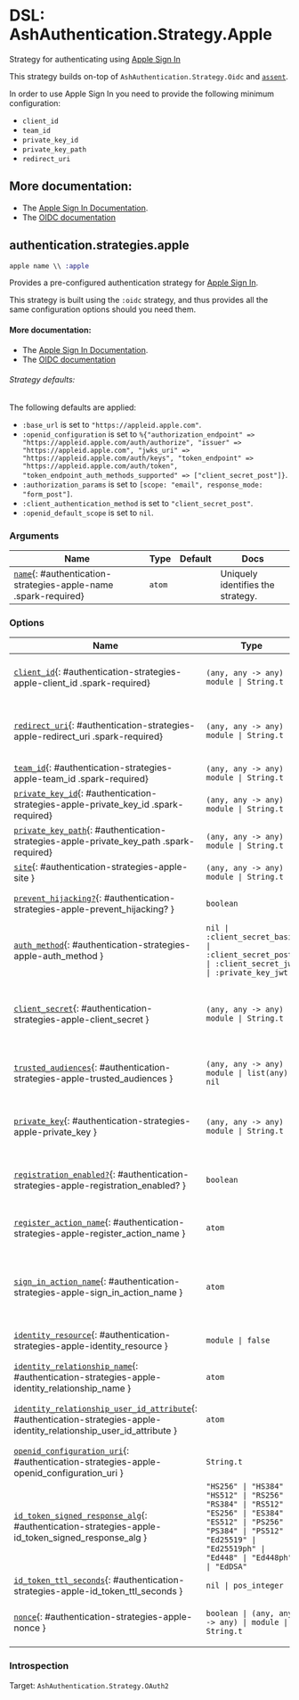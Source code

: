 <!--
This file was generated by Spark. Do not edit it by hand.
-->
# DSL: AshAuthentication.Strategy.Apple

Strategy for authenticating using [Apple Sign In](https://developer.apple.com/sign-in-with-apple/)

This strategy builds on-top of `AshAuthentication.Strategy.Oidc` and
[`assent`](https://hex.pm/packages/assent).

In order to use Apple Sign In you need to provide the following minimum configuration:

  - `client_id`
  - `team_id`
  - `private_key_id`
  - `private_key_path`
  - `redirect_uri`

## More documentation:
- The [Apple Sign In Documentation](https://developer.apple.com/documentation/sign_in_with_apple).
- The [OIDC documentation](`AshAuthentication.Strategy.Oidc`)



## authentication.strategies.apple
```elixir
apple name \\ :apple
```


Provides a pre-configured authentication strategy for [Apple Sign In](https://developer.apple.com/sign-in-with-apple/).

This strategy is built using the `:oidc` strategy, and thus provides all the same
configuration options should you need them.

#### More documentation:
- The [Apple Sign In Documentation](https://developer.apple.com/documentation/sign_in_with_apple).
- The [OIDC documentation](`AshAuthentication.Strategy.Oidc`)

###### Strategy defaults:

The following defaults are applied:

* `:base_url` is set to `"https://appleid.apple.com"`.
* `:openid_configuration` is set to `%{"authorization_endpoint" => "https://appleid.apple.com/auth/authorize", "issuer" => "https://appleid.apple.com", "jwks_uri" => "https://appleid.apple.com/auth/keys", "token_endpoint" => "https://appleid.apple.com/auth/token", "token_endpoint_auth_methods_supported" => ["client_secret_post"]}`.
* `:authorization_params` is set to `[scope: "email", response_mode: "form_post"]`.
* `:client_authentication_method` is set to `"client_secret_post"`.
* `:openid_default_scope` is set to `nil`.







### Arguments

| Name | Type | Default | Docs |
|------|------|---------|------|
| [`name`](#authentication-strategies-apple-name){: #authentication-strategies-apple-name .spark-required} | `atom` |  | Uniquely identifies the strategy. |
### Options

| Name | Type | Default | Docs |
|------|------|---------|------|
| [`client_id`](#authentication-strategies-apple-client_id){: #authentication-strategies-apple-client_id .spark-required} | `(any, any -> any) \| module \| String.t` |  | The OAuth2 client ID.  Takes either a module which implements the `AshAuthentication.Secret` behaviour, a 2 arity anonymous function or a string. |
| [`redirect_uri`](#authentication-strategies-apple-redirect_uri){: #authentication-strategies-apple-redirect_uri .spark-required} | `(any, any -> any) \| module \| String.t` |  | The callback URI *base*. Not the whole URI back to the callback endpoint, but the URI to your `AuthPlug`. Takes either a module which implements the `AshAuthentication.Secret` behaviour, a 2 arity anonymous function or a string. |
| [`team_id`](#authentication-strategies-apple-team_id){: #authentication-strategies-apple-team_id .spark-required} | `(any, any -> any) \| module \| String.t` |  | The Apple team ID associated with the application. |
| [`private_key_id`](#authentication-strategies-apple-private_key_id){: #authentication-strategies-apple-private_key_id .spark-required} | `(any, any -> any) \| module \| String.t` |  | The private key ID used for signing the JWT token. |
| [`private_key_path`](#authentication-strategies-apple-private_key_path){: #authentication-strategies-apple-private_key_path .spark-required} | `(any, any -> any) \| module \| String.t` |  | The path to the private key file used for signing the JWT token. |
| [`site`](#authentication-strategies-apple-site){: #authentication-strategies-apple-site } | `(any, any -> any) \| module \| String.t` |  | Deprecated: Use `base_url` instead. |
| [`prevent_hijacking?`](#authentication-strategies-apple-prevent_hijacking?){: #authentication-strategies-apple-prevent_hijacking? } | `boolean` | `true` | Requires a confirmation add_on to be present if the password strategy is used with the same identity_field. |
| [`auth_method`](#authentication-strategies-apple-auth_method){: #authentication-strategies-apple-auth_method } | `nil \| :client_secret_basic \| :client_secret_post \| :client_secret_jwt \| :private_key_jwt` | `:client_secret_post` | The authentication strategy used, optional. If not set, no authentication will be used during the access token request. |
| [`client_secret`](#authentication-strategies-apple-client_secret){: #authentication-strategies-apple-client_secret } | `(any, any -> any) \| module \| String.t` |  | The OAuth2 client secret. Required if :auth_method is `:client_secret_basic`, `:client_secret_post` or `:client_secret_jwt`. Takes either a module which implements the `AshAuthentication.Secret` behaviour, a 2 arity anonymous function or a string. |
| [`trusted_audiences`](#authentication-strategies-apple-trusted_audiences){: #authentication-strategies-apple-trusted_audiences } | `(any, any -> any) \| module \| list(any) \| nil` |  | A list of audiences which are trusted. Takes either a module which implements the `AshAuthentication.Secret` behaviour, a 2 arity anonymous function or a string. |
| [`private_key`](#authentication-strategies-apple-private_key){: #authentication-strategies-apple-private_key } | `(any, any -> any) \| module \| String.t` |  | The private key to use if `:auth_method` is `:private_key_jwt`. Takes either a module which implements the `AshAuthentication.Secret` behaviour, a 2 arity anonymous function or a string. |
| [`registration_enabled?`](#authentication-strategies-apple-registration_enabled?){: #authentication-strategies-apple-registration_enabled? } | `boolean` | `true` | If enabled, new users will be able to register for your site when authenticating and not already present. If not, only existing users will be able to authenticate. |
| [`register_action_name`](#authentication-strategies-apple-register_action_name){: #authentication-strategies-apple-register_action_name } | `atom` |  | The name of the action to use to register a user, if `registration_enabled?` is `true`. Defaults to `register_with_<name>` See the "Registration and Sign-in" section of the strategy docs for more. |
| [`sign_in_action_name`](#authentication-strategies-apple-sign_in_action_name){: #authentication-strategies-apple-sign_in_action_name } | `atom` |  | The name of the action to use to sign in an existing user, if `sign_in_enabled?` is `true`. Defaults to `sign_in_with_<strategy>`, which is generated for you by default. See the "Registration and Sign-in" section of the strategy docs for more information. |
| [`identity_resource`](#authentication-strategies-apple-identity_resource){: #authentication-strategies-apple-identity_resource } | `module \| false` | `false` | The resource used to store user identities, or `false` to disable. See the User Identities section of the strategy docs for more. |
| [`identity_relationship_name`](#authentication-strategies-apple-identity_relationship_name){: #authentication-strategies-apple-identity_relationship_name } | `atom` | `:identities` | Name of the relationship to the provider identities resource |
| [`identity_relationship_user_id_attribute`](#authentication-strategies-apple-identity_relationship_user_id_attribute){: #authentication-strategies-apple-identity_relationship_user_id_attribute } | `atom` | `:user_id` | The name of the destination (user_id) attribute on your provider identity resource. Only necessary if you've changed the `user_id_attribute_name` option of the provider identity. |
| [`openid_configuration_uri`](#authentication-strategies-apple-openid_configuration_uri){: #authentication-strategies-apple-openid_configuration_uri } | `String.t` | `"/.well-known/openid-configuration"` | The URI for the OpenID provider |
| [`id_token_signed_response_alg`](#authentication-strategies-apple-id_token_signed_response_alg){: #authentication-strategies-apple-id_token_signed_response_alg } | `"HS256" \| "HS384" \| "HS512" \| "RS256" \| "RS384" \| "RS512" \| "ES256" \| "ES384" \| "ES512" \| "PS256" \| "PS384" \| "PS512" \| "Ed25519" \| "Ed25519ph" \| "Ed448" \| "Ed448ph" \| "EdDSA"` | `"RS256"` | The `id_token_signed_response_alg` parameter sent by the Client during Registration. |
| [`id_token_ttl_seconds`](#authentication-strategies-apple-id_token_ttl_seconds){: #authentication-strategies-apple-id_token_ttl_seconds } | `nil \| pos_integer` |  | The number of seconds from `iat` that an ID Token will be considered valid. |
| [`nonce`](#authentication-strategies-apple-nonce){: #authentication-strategies-apple-nonce } | `boolean \| (any, any -> any) \| module \| String.t` | `true` | A function for generating the session nonce, `true` to automatically generate it with `AshAuthentication.Strategy.Oidc.NonceGenerator`, or `false` to disable. |





### Introspection

Target: `AshAuthentication.Strategy.OAuth2`



<style type="text/css">.spark-required::after { content: "*"; color: red !important; }</style>
